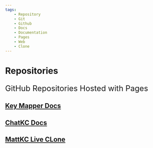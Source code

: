 ```yaml
---
tags:
    - Repository
    - Git
    - Github
    - Docs
    - Documentation
    - Pages
    - Web
    - Clone
---
```

# Repositories

<p style="font-size:25px">GitHub Repositories Hosted with Pages</p>

## [Key Mapper Docs](https://gl513.github.io/keymapper)

## [ChatKC Docs](https://gl513.github.io/chatkc.github.io)

## [MattKC Live CLone](https://gl513.github.io/stream.mattkc.com)
